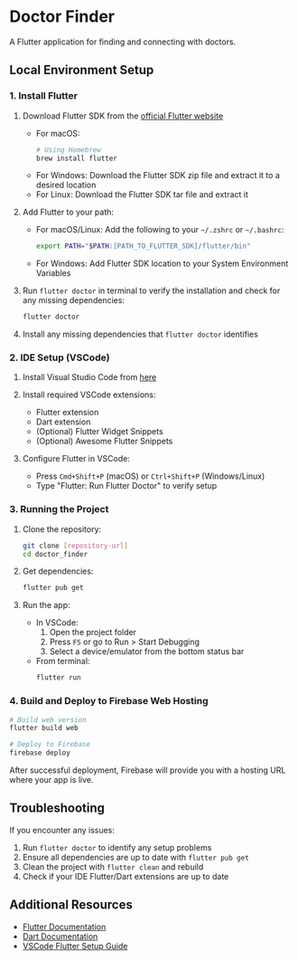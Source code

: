 # Doctor Finder

A Flutter application for finding and connecting with doctors.

## Local Environment Setup

### 1. Install Flutter

1. Download Flutter SDK from the [official Flutter website](https://flutter.dev/docs/get-started/install)
   - For macOS: 
     ```bash
     # Using Homebrew
     brew install flutter
     ```
   - For Windows: Download the Flutter SDK zip file and extract it to a desired location
   - For Linux: Download the Flutter SDK tar file and extract it

2. Add Flutter to your path:
   - For macOS/Linux: Add the following to your `~/.zshrc` or `~/.bashrc`:
     ```bash
     export PATH="$PATH:[PATH_TO_FLUTTER_SDK]/flutter/bin"
     ```
   - For Windows: Add Flutter SDK location to your System Environment Variables

3. Run `flutter doctor` in terminal to verify the installation and check for any missing dependencies:
   ```bash
   flutter doctor
   ```

4. Install any missing dependencies that `flutter doctor` identifies

### 2. IDE Setup (VSCode)

1. Install Visual Studio Code from [here](https://code.visualstudio.com/)

2. Install required VSCode extensions:
   - Flutter extension
   - Dart extension
   - (Optional) Flutter Widget Snippets
   - (Optional) Awesome Flutter Snippets

3. Configure Flutter in VSCode:
   - Press `Cmd+Shift+P` (macOS) or `Ctrl+Shift+P` (Windows/Linux)
   - Type "Flutter: Run Flutter Doctor" to verify setup

### 3. Running the Project

1. Clone the repository:
   ```bash
   git clone [repository-url]
   cd doctor_finder
   ```

2. Get dependencies:
   ```bash
   flutter pub get
   ```

3. Run the app:
   - In VSCode:
     1. Open the project folder
     2. Press `F5` or go to Run > Start Debugging
     3. Select a device/emulator from the bottom status bar
   - From terminal:
     ```bash
     flutter run
     ```

### 4. Build and Deploy to Firebase Web Hosting

   ```bash
   # Build web version
   flutter build web
   
   # Deploy to Firebase
   firebase deploy
   ```

After successful deployment, Firebase will provide you with a hosting URL where your app is live.

## Troubleshooting

If you encounter any issues:

1. Run `flutter doctor` to identify any setup problems
2. Ensure all dependencies are up to date with `flutter pub get`
3. Clean the project with `flutter clean` and rebuild
4. Check if your IDE Flutter/Dart extensions are up to date

## Additional Resources

- [Flutter Documentation](https://flutter.dev/docs)
- [Dart Documentation](https://dart.dev/guides)
- [VSCode Flutter Setup Guide](https://flutter.dev/docs/development/tools/vs-code)
